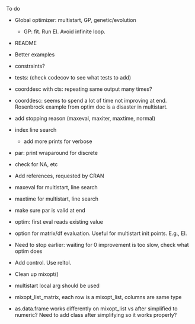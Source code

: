 To do

* Global optimizer: multistart, GP, genetic/evolution

  * GP: fit. Run EI. Avoid infinite loop.

* README

* Better examples

* constraints?

* tests: (check codecov to see what tests to add)

* coorddesc with cts: repeating same output many times?

* coorddesc: seems to spend a lot of time not improving at end.
Rosenbrock example from optim doc is a disaster in multistart.

* add stopping reason (maxeval, maxiter, maxtime, normal)

* index line search
  - add more prints for verbose

* par: print wraparound for discrete

* check for NA, etc

* Add references, requested by CRAN

* maxeval for multistart, line search

* maxtime for multistart, line search

* make sure par is valid at end

* optim: first eval reads existing value

* option for matrix/df evaluation. Useful for multistart init points. E.g., EI.

* Need to stop earlier: waiting for 0 improvement is too slow, check what optim does

* Add control. Use reltol.

* Clean up mixopt()

* multistart local arg should be used

* mixopt_list_matrix, each row is a mixopt_list, columns are same type

* as.data.frame works differently on mixopt_list vs after simplified to numeric?
Need to add class after simplifying so it works properly?
